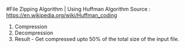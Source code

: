 #File Zipping Algorithm | Using Huffman Algorithm
Source : https://en.wikipedia.org/wiki/Huffman_coding
1. Compression
2. Decompression
3. Result - Get compressed upto 50% of the total size of the input file. 
